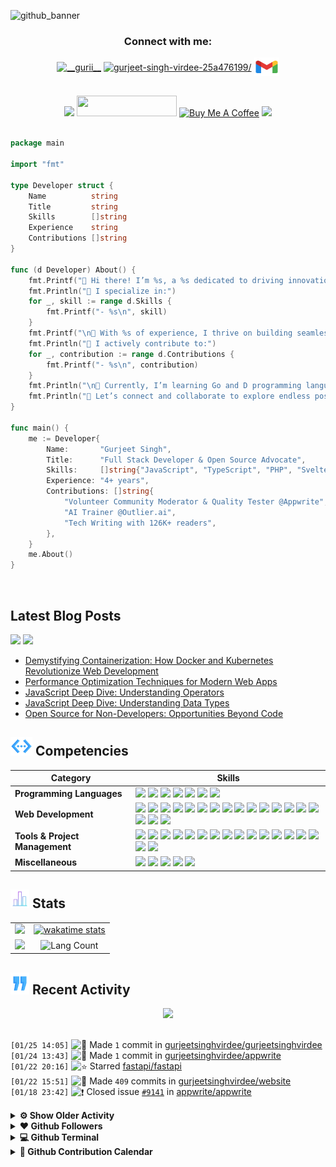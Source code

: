 <!------------------------------------------------- HEADER BANNER ---------------------------------------------------->

![github_banner](https://github.com/gurjeetsinghvirdee/gurjeetsinghvirdee/assets/73753957/a3dd3e5b-c28a-4854-be54-fbf27b764be5)

<div align="center">
 <h3>Connect with me:</h3>
<a href="https://twitter.com/__gurii__" target="_blank"><img align="center" src="https://raw.githubusercontent.com/rahuldkjain/github-profile-readme-generator/master/src/images/icons/Social/twitter.svg" alt="__gurii__" height="30" width="40" /></a>
<a href="https://linkedin.com/in/gurjeet-singh-virdee-25a476199/" target="blank"><img align="center" src="https://raw.githubusercontent.com/rahuldkjain/github-profile-readme-generator/master/src/images/icons/Social/linked-in-alt.svg" alt="gurjeet-singh-virdee-25a476199/" height="30" width="40" /></a>
<a href="mailto:gurjeetsinghvirdee@gmail.com" target="_blank"><img align="center" src="https://github.com/gurjeetsinghvirdee/gurjeetsinghvirdee/blob/main/assets/gmail.svg" alt="gurjeetsinghvirdee@gmail.com" height="30" width="40" /></a>
</p>
</div>

<br>
 
<div align="center">
    <a href="https://drive.google.com/file/d/1L7m3c12UmzkYPqKBKU4lgbNMrFWWO-Za/view?usp=sharing" alt="My Resume"><img src="https://img.shields.io/badge/%F0%9F%93%84%20My%20Resume-0078D4?style=for-the-badge&logo=resume&logoColor=white" height="33" /></a>
    <img src="https://api.visitorbadge.io/api/visitors?path=https%3A%2F%2Fgithub.com%2Fgurjeetsinghvirdee%2Fgurjeetsinghvirdee&label=VISITORS&labelColor=%23FFD700&countColor=%238A2BE2" width="160" height="33" />
    <a href="https://buymeacoffee.com/gurjeetsingh" target="_blank"><img src="https://img.shields.io/badge/Buy_Me_A_Coffee-FFDD00?style=for-the-badge&logo=buy-me-a-coffee&logoColor=black" alt="Buy Me A Coffee" height="33" width="160"></a>
    <img src="https://wakatime.com/badge/user/ff7098eb-56b3-4619-bbbb-86aad0fce365.svg?style=for-the-badge" height="33" />
</div>

<img src="https://www.animatedimages.org/data/media/562/animated-line-image-0111.gif" width="1000" height="2" />

<!---------------------------------------------------- ABOUT ME ---------------------------------------------------------------->

```go
package main

import "fmt"

type Developer struct {
	Name          string
	Title         string
	Skills        []string
	Experience    string
	Contributions []string
}

func (d Developer) About() {
	fmt.Printf("👋 Hi there! I’m %s, a %s dedicated to driving innovation through technology.\n", d.Name, d.Title)
	fmt.Println("🌟 I specialize in:")
	for _, skill := range d.Skills {
		fmt.Printf("- %s\n", skill)
	}
	fmt.Printf("\n🚀 With %s of experience, I thrive on building seamless digital experiences and solving impactful challenges.\n", d.Experience)
	fmt.Println("🔧 I actively contribute to:")
	for _, contribution := range d.Contributions {
		fmt.Printf("- %s\n", contribution)
	}
	fmt.Println("\n🌱 Currently, I’m learning Go and D programming languages while mentoring aspiring developers and exploring new tech horizons.")
	fmt.Println("💬 Let’s connect and collaborate to explore endless possibilities in tech!")
}

func main() {
	me := Developer{
		Name:       "Gurjeet Singh",
		Title:      "Full Stack Developer & Open Source Advocate",
		Skills:     []string{"JavaScript", "TypeScript", "PHP", "Svelte", "Solidity" "Go", "D"},
		Experience: "4+ years",
		Contributions: []string{
			"Volunteer Community Moderator & Quality Tester @Appwrite",
			"AI Trainer @Outlier.ai",
			"Tech Writing with 126K+ readers",
		},
	}
	me.About()
}
```
<br>
<!--------------------------------Dev.too Blog Posts---------------------------------------------->

## Latest Blog Posts

<a href="https://dev.to/gurjeetsinghvirdee"><img src="https://img.shields.io/badge/dev.to-0A0A0A?style=for-the-badge&logo=devdotto&logoColor=white" height="33" /></a>
<a href="https://hashnode.com/@gurjeetsingh"><img src="https://img.shields.io/badge/hashnode-3B82F6?style=for-the-badge&logo=hashnode&logoColor=white" height="33" /></a>

<!-- BLOG-POST-LIST:START -->
- [Demystifying Containerization: How Docker and Kubernetes Revolutionize Web Development](https://dev.to/gurjeetsinghvirdee/demystifying-containerization-how-docker-and-kubernetes-revolutionize-web-development-1b0a)
- [Performance Optimization Techniques for Modern Web Apps](https://dev.to/gurjeetsinghvirdee/performance-optimization-techniques-for-modern-web-apps-393o)
- [JavaScript Deep Dive: Understanding Operators](https://dev.to/gurjeetsinghvirdee/javascript-deep-dive-understanding-operators-564o)
- [JavaScript Deep Dive: Understanding Data Types](https://dev.to/gurjeetsinghvirdee/javascript-deep-dive-understanding-data-types-2mma)
- [Open Source for Non-Developers: Opportunities Beyond Code](https://dev.to/gurjeetsinghvirdee/open-source-for-non-developers-opportunities-beyond-code-4h1j)
<!-- BLOG-POST-LIST:END -->

<!---------------------------------Frameworks, Languages & Other Tools ------------------------------------->        
        
## <img src="https://github.com/gurjeetsinghvirdee/gurjeetsinghvirdee/blob/main/assets/skills.gif" width="35" height="30" /> Competencies

| Category        | Skills        |
|-----------------|---------------|
| **Programming Languages**       | <img src="https://img.shields.io/badge/JavaScript-F7DF1E?style=for-the-badge&logo=javascript&logoColor=ffffff"/> <img src="https://img.shields.io/badge/TypeScript-007ACC?style=for-the-badge&logo=typescript&logoColor=white"/> <img src="https://img.shields.io/badge/Php-4F5B93?style=for-the-badge&logo=php&logoColor=ffffff" /> <img src="https://img.shields.io/badge/Go-79D4FD?style=for-the-badge&logo=Go&logoColor=ffffff" /> <img src="https://img.shields.io/badge/svelte-FF3E00?style=for-the-badge&logo=svelte&logoColor=white"> <img src="https://img.shields.io/badge/D-B03931?style=for-the-badge&logo=D&logoColor=FFFFFF" /> <img src="https://img.shields.io/badge/Solidity-2B247C?logo=solidity&logoColor=e6e3ec&style=for-the-badge" /> |
| **Web Development** | <img src="https://img.shields.io/badge/HTML5-E34F26?style=for-the-badge&logo=html5&logoColor=white" /> <img src="https://img.shields.io/badge/next.js-000000?style=for-the-badge&logo=nextdotjs&logoColor=white"/> <img src="https://img.shields.io/badge/React-20232A?style=for-the-badge&logo=react&logoColor=61DAFB"/> <img src="https://img.shields.io/badge/Express.js-000000?style=for-the-badge&logo=express&logoColor=white"/> <img src="https://img.shields.io/badge/Node.js-339933?style=for-the-badge&logo=nodedotjs&logoColor=white"/> <img src="https://img.shields.io/badge/CSS3-1572B6?style=for-the-badge&logo=css3&logoColor=white" /> <img src="https://img.shields.io/badge/Tailwind_CSS-38B2AC?style=for-the-badge&logo=tailwind-css&logoColor=white"/> <img src="https://img.shields.io/badge/Sass-CC6699?style=for-the-badge&logo=sass&logoColor=white" /> <img src="https://img.shields.io/badge/Bootstrap-563D7C?style=for-the-badge&logo=bootstrap&logoColor=white" /> <img src="https://img.shields.io/badge/MUI-007FFF?logo=mui&logoColor=fff&style=for-the-badge" />  <img src="https://img.shields.io/badge/MongoDB-4EA94B?style=for-the-badge&logo=mongodb&logoColor=white"/> <img src="https://img.shields.io/badge/Redux%20Saga-999999?style=for-the-badge&logo=reduxsaga&logoColor=white" /> <img src="https://img.shields.io/badge/mongoose-880000?style=for-the-badge&logo=mongoose&logoColor=white" /> <img src="https://img.shields.io/badge/shadcn/ui-000000?style=for-the-badge&logo=shadcnui&logoColor=white" /> <img src="https://img.shields.io/badge/MySQL-005C84?style=for-the-badge&logo=mysql&logoColor=white"/> <img src="https://img.shields.io/badge/Redux-764ABC?style=for-the-badge&logo=redux&logoColor=white" /> <img src="https://img.shields.io/badge/Cloudinary-3448C5?logo=cloudinary&logoColor=fff&style=for-the-badge" /> <img src="https://img.shields.io/badge/JSON-000?logo=json&logoColor=fff&style=for-the-badge" /> |
| **Tools & Project Management** | <img src="https://img.shields.io/badge/GitHub-000000?style=for-the-badge&logo=github&logoColor=white"/></a> <img src="https://img.shields.io/badge/GIT-E44C30?style=for-the-badge&logo=git&logoColor=white"/> <img src="https://img.shields.io/badge/VSCode-0078D4?style=for-the-badge&logo=visual%20studio%20code&logoColor=white" /> <img src="https://img.shields.io/badge/replit-F26207?style=for-the-badge&logo=replit&logoColor=white" /> <img src="https://img.shields.io/badge/Codesandbox-000000?style=for-the-badge&logo=CodeSandbox&logoColor=white" /> <img src="https://img.shields.io/badge/JetBrains-000?logo=jetbrains&logoColor=fff&style=for-the-badge" /> <img src="https://img.shields.io/badge/Vercel-000000?style=for-the-badge&logo=vercel&logoColor=white"/> <img src="https://img.shields.io/badge/Netlify-00C7B7?style=for-the-badge&logo=netlify&logoColor=white"/> <img src="https://img.shields.io/badge/Heroku-430098?style=for-the-badge&logo=heroku&logoColor=white"/> <img src="https://img.shields.io/badge/Render-46E3B7?style=for-the-badge&logo=render&logoColor=white"/> <img src="https://img.shields.io/badge/Railway-131415?style=for-the-badge&logo=railway&logoColor=white"/> <img src="https://img.shields.io/badge/firebase-FFCA28?style=for-the-badge&logo=firebase&logoColor=white" /> <img src="https://img.shields.io/badge/appwrite-FD366E?style=for-the-badge&logo=appwrite&logoColor=white" /> <img src="https://img.shields.io/badge/rapid-0055DA?style=for-the-badge&logo=rapid&logoColor=white" /> <img src="https://img.shields.io/badge/Postman-FF6C37?style=for-the-badge&logo=Postman&logoColor=white" /> <img src="https://img.shields.io/badge/Twilio-F22F46?style=for-the-badge&logo=Twilio&logoColor=white" /> <img src="https://img.shields.io/badge/Unsplash-000000?style=for-the-badge&logo=Unsplash&logoColor=white" /> |
| **Miscellaneous** | <img src="https://img.shields.io/badge/Figma-F24E1E?style=for-the-badge&logo=figma&logoColor=white"/> <img src="https://img.shields.io/badge/Blender-E87D0D?logo=blender&logoColor=fff&style=for-the-badge" /> <img src="https://img.shields.io/badge/canva-00C4CC?style=for-the-badge&logo=canva&logoColor=white" /> <img src="https://img.shields.io/badge/framer-0055FF?style=for-the-badge&logo=framer&logoColor=white" /> <img src="https://img.shields.io/badge/invision-FF3366?style=for-the-badge&logo=invision&logoColor=white" /> |

<!------------------------------------------TESTIMONIALS-----------------------------------------------
        
## <img src="https://github.com/gurjeetsinghvirdee/gurjeetsinghvirdee/blob/main/assets/star%202.gif" width="35" height="30" /> Testimonials 

<table>
  <tr>
    <th>Author</th>
    <th>Description</th>
  </tr>
  <tr>
    <td>Ishika Goyal</td>
    <td>Gurjeet Singh Virdee is an inspiring, good mentor,  adviser, and understanding friend. He continuously helped me in learning the open-source contribution. I truly appreciate everything he has done for me so far and hope to continue learning from him.</td>
  </tr>
  <tr>
    <td>Utkarsh Saxena</td>
    <td>I have worked with Gurjeet on a project and he has been very kind to me. Since I am from the Android domain he explained the web concepts to me in an easy way. He is also the collaborator of my Two Repos : Leetcode Grind and Eazy Android and is always kind to the new contributors and helps them to do their best. Looking forward to working with him more and enhancing this journey of Tech and Open Source.</td>
  </tr>
</table>

<img src="https://www.animatedimages.org/data/media/562/animated-line-image-0111.gif" width="1000" height="2" /> 
--------------------->

<!------------------------------------------------------------ GITHUB STATS ------------------------------------------------------------------------>
        
## <img src="https://github.com/gurjeetsinghvirdee/gurjeetsinghvirdee/blob/main/assets/stats.gif" width="30" height="30" /> Stats 

<table>    
<tr>
  <td align="center">
    <img width="500" src="https://streak-stats.demolab.com?user=gurjeetsinghvirdee&hide_border=true&border_radius=4.4&date_format=j%20M%5B%20Y%5D&ring=147FEB&fire=147FEB&currStreakLabel=147FEB&sideLabels=147FEB" />
  </td>
  <td align="center">
   <a href="">
    <img width="500" src="https://github-readme-stats.vercel.app/api/wakatime?username=gurjeetsinghvirdee" alt="wakatime stats" />
   </a>
  </td>
</tr>

<tr>
  <td align="center">
    <img width="500" src="https://github-readme-stats.vercel.app/api?username=gurjeetsinghvirdee&show=discussions_answered,prs_merged,prs_merged_percentage&include_all_commits=true&show_icons=true&rank_icon=percentile" />
  </td>
  <td align="center">
   <img width="500" src="https://github-readme-stats.vercel.app/api/top-langs/?username=gurjeetsinghvirdee&langs_count=8&layout=compact" alt="Lang Count" />
  </td>
</tr>
</table>

## <img src="https://github.com/gurjeetsinghvirdee/gurjeetsinghvirdee/blob/main/assets/recent.gif" width="30" height="35" /> Recent Activity

<div align="center">
  <img src="https://github-readme-activity-graph.vercel.app/graph?username=gurjeetsinghvirdee&theme=synthwave-84&true&hide_border=true" />
</div>

<br>
        
<!--START_SECTION:activity-->  
`[01/25 14:05]` <img alt="📝" src="https://github.com/cheesits456/github-activity-readme/raw/master/icons/commit.png" align="top" height="18"> Made `1` commit in [gurjeetsinghvirdee/gurjeetsinghvirdee](https://github.com/gurjeetsinghvirdee/gurjeetsinghvirdee)  
`[01/24 13:43]` <img alt="📝" src="https://github.com/cheesits456/github-activity-readme/raw/master/icons/commit.png" align="top" height="18"> Made `1` commit in [gurjeetsinghvirdee/appwrite](https://github.com/gurjeetsinghvirdee/appwrite)  
`[01/22 20:16]` <img alt="⭐" src="https://github.com/cheesits456/github-activity-readme/raw/master/icons/star.png" align="top" height="18"> Starred [fastapi/fastapi](https://github.com/fastapi/fastapi)  
`[01/22 15:51]` <img alt="📝" src="https://github.com/cheesits456/github-activity-readme/raw/master/icons/commit.png" align="top" height="18"> Made `409` commits in [gurjeetsinghvirdee/website](https://github.com/gurjeetsinghvirdee/website)  
`[01/18 23:42]` <img alt="❗️" src="https://github.com/cheesits456/github-activity-readme/raw/master/icons/issue.png" align="top" height="18"> Closed issue [`#9141`](https://github.com//appwrite/appwrite/issues/9141 '🐛 Bug Report: Incorrect Alert Display of upload limit (0MB) for Education plan in Bucket') in [appwrite/appwrite](https://github.com/appwrite/appwrite)  

<details><summary><b> ⚙️ Show Older Activity</b></summary>

`[01/17 18:11]` <img alt="⭐" src="https://github.com/cheesits456/github-activity-readme/raw/master/icons/star.png" align="top" height="18"> Starred [arikchakma/maily.to](https://github.com/arikchakma/maily.to)  
`[01/15 11:42]` <img alt="⭐" src="https://github.com/cheesits456/github-activity-readme/raw/master/icons/star.png" align="top" height="18"> Starred [raystack/apsara](https://github.com/raystack/apsara)  
`[01/15 11:41]` <img alt="🍴" src="https://github.com/cheesits456/github-activity-readme/raw/master/icons/fork.png" align="top" height="18"> Forked [raystack/apsara](https://github.com/raystack/apsara) to [gurjeetsinghvirdee/apsara](https://github.com/gurjeetsinghvirdee/apsara)  
`[01/09 23:25]` <img alt="🗣" src="https://github.com/cheesits456/github-activity-readme/raw/master/icons/comment.png" align="top" height="18"> Commented on [`#1387`](https://github.com//appwrite/console/issues/1387 '🐛 Bug Report: Images for Different Regions Not Displaying During Project Creation') in [appwrite/console](https://github.com/appwrite/console)  
`[01/09 23:20]` <img alt="🗣" src="https://github.com/cheesits456/github-activity-readme/raw/master/icons/comment.png" align="top" height="18"> Commented on [`#1387`](https://github.com//appwrite/console/issues/1387 '🐛 Bug Report: Images for Different Regions Not Displaying During Project Creation') in [appwrite/console](https://github.com/appwrite/console)  
`[01/08 09:18]` <img alt="📝" src="https://github.com/cheesits456/github-activity-readme/raw/master/icons/commit.png" align="top" height="18"> Made `1` commit in [gurjeetsinghvirdee/appwrite](https://github.com/gurjeetsinghvirdee/appwrite)  
`[01/08 00:02]` <img alt="🗣" src="https://github.com/cheesits456/github-activity-readme/raw/master/icons/comment.png" align="top" height="18"> Commented on [`#1611`](https://github.com//appwrite/website/issues/1611 '🐛 Bug Report: Topic.png Image includes extra white background') in [appwrite/website](https://github.com/appwrite/website)  
`[01/08 00:01]` <img alt="❗️" src="https://github.com/cheesits456/github-activity-readme/raw/master/icons/issue.png" align="top" height="18"> Opened issue [`#1611`](https://github.com//appwrite/website/issues/1611 '🐛 Bug Report: Topic.png Image includes extra white background') in [appwrite/website](https://github.com/appwrite/website)  
`[01/08 00:00]` <img alt="🗣" src="https://github.com/cheesits456/github-activity-readme/raw/master/icons/comment.png" align="top" height="18"> Commented on [`#1479`](https://github.com//appwrite/website/issues/1479 '🐛 Bug Report: The "Documentation" link on the Providers page links to 404') in [appwrite/website](https://github.com/appwrite/website)  
`[01/06 23:24]` <img alt="⭐" src="https://github.com/cheesits456/github-activity-readme/raw/master/icons/star.png" align="top" height="18"> Starred [CopilotKit/CopilotKit](https://github.com/CopilotKit/CopilotKit)  
`[01/05 21:09]` <img alt="❌" src="https://github.com/cheesits456/github-activity-readme/raw/master/icons/delete.png" align="top" height="18"> Deleted `doc-849-incorrect-image-for-topic-modal` from [gurjeetsinghvirdee/website](https://github.com/gurjeetsinghvirdee/website)  
`[01/05 21:08]` <img alt="📝" src="https://github.com/cheesits456/github-activity-readme/raw/master/icons/commit.png" align="top" height="18"> Made `2` commits in [gurjeetsinghvirdee/website](https://github.com/gurjeetsinghvirdee/website)  
`[01/05 20:00]` <img alt="🔍" src="https://github.com/cheesits456/github-activity-readme/raw/master/icons/review.png" align="top" height="18"> Reviewed [`#9122`](https://github.com//appwrite/appwrite/pull/9122 'Fix outdated CLI commands in documentation') in [appwrite/appwrite](https://github.com/appwrite/appwrite)  
`[01/05 19:59]` <img alt="📝" src="https://github.com/cheesits456/github-activity-readme/raw/master/icons/commit.png" align="top" height="18"> Made `1` commit in [gurjeetsinghvirdee/appwrite](https://github.com/gurjeetsinghvirdee/appwrite)  
`[01/05 19:07]` <img alt="✅" src="https://github.com/cheesits456/github-activity-readme/raw/master/icons/pr-open.png" align="top" height="18"> Opened PR [`#1599`](https://github.com//appwrite/website/pull/1599 'doc: update image for Topic Creator modal') in [appwrite/website](https://github.com/appwrite/website)  
`[01/05 19:05]` <img alt="📂" src="https://github.com/cheesits456/github-activity-readme/raw/master/icons/create-branch.png" align="top" height="18"> Created branch [`doc-849-incorrect-image-for-topic-modal`](https://github.com/gurjeetsinghvirdee/website/tree/doc-849-incorrect-image-for-topic-modal) in [gurjeetsinghvirdee/website](https://github.com/gurjeetsinghvirdee/website)  
`[01/05 18:47]` <img alt="❌" src="https://github.com/cheesits456/github-activity-readme/raw/master/icons/pr-close.png" align="top" height="18"> Closed PR [`#1`](https://github.com//gurjeetsinghvirdee/website/pull/1 '[ImgBot] Optimize images') in [gurjeetsinghvirdee/website](https://github.com/gurjeetsinghvirdee/website)  
`[01/05 18:47]` <img alt="❌" src="https://github.com/cheesits456/github-activity-readme/raw/master/icons/delete.png" align="top" height="18"> Deleted `imgbot` from [gurjeetsinghvirdee/website](https://github.com/gurjeetsinghvirdee/website)  
`[01/05 18:47]` <img alt="❌" src="https://github.com/cheesits456/github-activity-readme/raw/master/icons/delete.png" align="top" height="18"> Deleted `doc-849-incorrect-topic-image` from [gurjeetsinghvirdee/website](https://github.com/gurjeetsinghvirdee/website)  
`[01/05 18:45]` <img alt="❌" src="https://github.com/cheesits456/github-activity-readme/raw/master/icons/delete.png" align="top" height="18"> Deleted `doc-849-incorrect-image-for-topic` from [gurjeetsinghvirdee/website](https://github.com/gurjeetsinghvirdee/website)  
`[01/05 18:45]` <img alt="❌" src="https://github.com/cheesits456/github-activity-readme/raw/master/icons/pr-close.png" align="top" height="18"> Closed PR [`#1540`](https://github.com//appwrite/website/pull/1540 'doc: update image in Topic Creator Modal') in [appwrite/website](https://github.com/appwrite/website)  
`[01/05 18:44]` <img alt="📝" src="https://github.com/cheesits456/github-activity-readme/raw/master/icons/commit.png" align="top" height="18"> Made `409` commits in [gurjeetsinghvirdee/website](https://github.com/gurjeetsinghvirdee/website)  
`[01/05 18:02]` <img alt="❗️" src="https://github.com/cheesits456/github-activity-readme/raw/master/icons/issue.png" align="top" height="18"> Opened issue [`#1598`](https://github.com//appwrite/website/issues/1598 '🐛 Bug Report: Duplicate Databases recommendation in search results instead of Account') in [appwrite/website](https://github.com/appwrite/website)  
`[01/05 00:37]` <img alt="🗣" src="https://github.com/cheesits456/github-activity-readme/raw/master/icons/comment.png" align="top" height="18"> Commented on [`#9141`](https://github.com//appwrite/appwrite/issues/9141 '🐛 Bug Report: Incorrect Alert Display of upload limit (0MB) for Education plan in Bucket') in [appwrite/appwrite](https://github.com/appwrite/appwrite)  
`[01/04 19:34]` <img alt="⭐" src="https://github.com/cheesits456/github-activity-readme/raw/master/icons/star.png" align="top" height="18"> Starred [DavidHDev/react-bits](https://github.com/DavidHDev/react-bits)  
`[01/04 00:07]` <img alt="📝" src="https://github.com/cheesits456/github-activity-readme/raw/master/icons/commit.png" align="top" height="18"> Made `3` commits in [gurjeetsinghvirdee/gurjeetsinghvirdee](https://github.com/gurjeetsinghvirdee/gurjeetsinghvirdee)  
`[01/02 09:25]` <img alt="⭐" src="https://github.com/cheesits456/github-activity-readme/raw/master/icons/star.png" align="top" height="18"> Starred [rorkai/21st](https://github.com/rorkai/21st)  
`[01/01 17:59]` <img alt="❗️" src="https://github.com/cheesits456/github-activity-readme/raw/master/icons/issue.png" align="top" height="18"> Opened issue [`#1589`](https://github.com//appwrite/website/issues/1589 '🐛 Bug Report: Full-View Image background appear Dark in Light Mode') in [appwrite/website](https://github.com/appwrite/website)  
`[12/28 19:45]` <img alt="❗️" src="https://github.com/cheesits456/github-activity-readme/raw/master/icons/issue.png" align="top" height="18"> Opened issue [`#9141`](https://github.com//appwrite/appwrite/issues/9141 '🐛 Bug Report: Incorrect Alert Display of upload limit (0MB) for Education plan in Bucket') in [appwrite/appwrite](https://github.com/appwrite/appwrite)  
`[12/25 22:34]` <img alt="📝" src="https://github.com/cheesits456/github-activity-readme/raw/master/icons/commit.png" align="top" height="18"> Made `5` commits in [gurjeetsinghvirdee/gurjeetsinghvirdee](https://github.com/gurjeetsinghvirdee/gurjeetsinghvirdee)  
`[12/24 08:05]` <img alt="⭐" src="https://github.com/cheesits456/github-activity-readme/raw/master/icons/star.png" align="top" height="18"> Starred [CRED-CLUB/neopop-web](https://github.com/CRED-CLUB/neopop-web)  
`[12/23 21:50]` <img alt="📝" src="https://github.com/cheesits456/github-activity-readme/raw/master/icons/commit.png" align="top" height="18"> Made `9` commits in [gurjeetsinghvirdee/gurjeetsinghvirdee](https://github.com/gurjeetsinghvirdee/gurjeetsinghvirdee)  
`[12/23 16:07]` <img alt="➕" src="https://github.com/cheesits456/github-activity-readme/raw/master/icons/create-repo.png" align="top" height="18"> Created repository [gurjeetsinghvirdee/what-is-js-](https://github.com/gurjeetsinghvirdee/what-is-js-)  
`[12/23 00:30]` <img alt="📝" src="https://github.com/cheesits456/github-activity-readme/raw/master/icons/commit.png" align="top" height="18"> Made `12` commits in [gurjeetsinghvirdee/hashnode-articles](https://github.com/gurjeetsinghvirdee/hashnode-articles)  
`[12/20 17:13]` <img alt="✅" src="https://github.com/cheesits456/github-activity-readme/raw/master/icons/pr-open.png" align="top" height="18"> Opened PR [`#9122`](https://github.com//appwrite/appwrite/pull/9122 'Fix outdated CLI commands in documentation') in [appwrite/appwrite](https://github.com/appwrite/appwrite)  
`[12/20 16:54]` <img alt="📝" src="https://github.com/cheesits456/github-activity-readme/raw/master/icons/commit.png" align="top" height="18"> Made `1` commit in [gurjeetsinghvirdee/appwrite](https://github.com/gurjeetsinghvirdee/appwrite)  
`[12/20 16:44]` <img alt="📂" src="https://github.com/cheesits456/github-activity-readme/raw/master/icons/create-branch.png" align="top" height="18"> Created branch [`152-sdk-cli-command-update`](https://github.com/gurjeetsinghvirdee/appwrite/tree/152-sdk-cli-command-update) in [gurjeetsinghvirdee/appwrite](https://github.com/gurjeetsinghvirdee/appwrite)  
`[12/19 22:23]` <img alt="🗣" src="https://github.com/cheesits456/github-activity-readme/raw/master/icons/comment.png" align="top" height="18"> Commented on [`#152`](https://github.com//appwrite/sdk-for-cli/issues/152 '📚 Documentation: Create Document command doesn\'t work') in [appwrite/sdk-for-cli](https://github.com/appwrite/sdk-for-cli)  
`[12/19 21:37]` <img alt="📝" src="https://github.com/cheesits456/github-activity-readme/raw/master/icons/commit.png" align="top" height="18"> Made `1` commit in [gurjeetsinghvirdee/hashnode-articles](https://github.com/gurjeetsinghvirdee/hashnode-articles)  
`[12/19 20:48]` <img alt="❗️" src="https://github.com/cheesits456/github-activity-readme/raw/master/icons/issue.png" align="top" height="18"> Opened issue [`#152`](https://github.com//appwrite/sdk-for-cli/issues/152 '📚 Documentation: Create Document command doesn\'t work') in [appwrite/sdk-for-cli](https://github.com/appwrite/sdk-for-cli)  
`[12/18 00:01]` <img alt="📝" src="https://github.com/cheesits456/github-activity-readme/raw/master/icons/commit.png" align="top" height="18"> Made `3` commits in [gurjeetsinghvirdee/gurjeetsinghvirdee](https://github.com/gurjeetsinghvirdee/gurjeetsinghvirdee)  
`[12/17 23:03]` <img alt="📝" src="https://github.com/cheesits456/github-activity-readme/raw/master/icons/commit.png" align="top" height="18"> Made `2` commits in [gurjeetsinghvirdee/hashnode-articles](https://github.com/gurjeetsinghvirdee/hashnode-articles)  
`[12/17 18:52]` <img alt="🗣" src="https://github.com/cheesits456/github-activity-readme/raw/master/icons/comment.png" align="top" height="18"> Commented on [`#1387`](https://github.com//appwrite/console/issues/1387 '🐛 Bug Report: Images for Different Regions Not Displaying During Project Creation') in [appwrite/console](https://github.com/appwrite/console)  
`[12/17 17:26]` <img alt="⭐" src="https://github.com/cheesits456/github-activity-readme/raw/master/icons/star.png" align="top" height="18"> Starred [cyclotruc/gitingest](https://github.com/cyclotruc/gitingest)  
`[12/16 22:13]` <img alt="📝" src="https://github.com/cheesits456/github-activity-readme/raw/master/icons/commit.png" align="top" height="18"> Made `2` commits in [gurjeetsinghvirdee/hashnode-articles](https://github.com/gurjeetsinghvirdee/hashnode-articles)  
`[12/16 12:30]` <img alt="📝" src="https://github.com/cheesits456/github-activity-readme/raw/master/icons/commit.png" align="top" height="18"> Made `46` commits in [gurjeetsinghvirdee/appwrite](https://github.com/gurjeetsinghvirdee/appwrite)  
`[12/16 00:33]` <img alt="📝" src="https://github.com/cheesits456/github-activity-readme/raw/master/icons/commit.png" align="top" height="18"> Made `1` commit in [gurjeetsinghvirdee/hashnode-articles](https://github.com/gurjeetsinghvirdee/hashnode-articles)  
`[12/16 00:30]` <img alt="📝" src="https://github.com/cheesits456/github-activity-readme/raw/master/icons/commit.png" align="top" height="18"> Made `2` commits in [gurjeetsinghvirdee/hashnode](https://github.com/gurjeetsinghvirdee/hashnode)  
`[12/15 18:46]` <img alt="⭐" src="https://github.com/cheesits456/github-activity-readme/raw/master/icons/star.png" align="top" height="18"> Starred [magicuidesign/magicui](https://github.com/magicuidesign/magicui)  
`[12/14 12:43]` <img alt="📝" src="https://github.com/cheesits456/github-activity-readme/raw/master/icons/commit.png" align="top" height="18"> Made `102` commits in [gurjeetsinghvirdee/website](https://github.com/gurjeetsinghvirdee/website)  
`[12/13 16:52]` <img alt="📝" src="https://github.com/cheesits456/github-activity-readme/raw/master/icons/commit.png" align="top" height="18"> Made `5` commits in [gurjeetsinghvirdee/hashnode-appwrite](https://github.com/gurjeetsinghvirdee/hashnode-appwrite)  
`[12/13 16:50]` <img alt="📂" src="https://github.com/cheesits456/github-activity-readme/raw/master/icons/create-branch.png" align="top" height="18"> Created branch [`master`](https://github.com/gurjeetsinghvirdee/hashnode-appwrite/tree/master) in [gurjeetsinghvirdee/hashnode-appwrite](https://github.com/gurjeetsinghvirdee/hashnode-appwrite)  
`[12/13 16:50]` <img alt="➕" src="https://github.com/cheesits456/github-activity-readme/raw/master/icons/create-repo.png" align="top" height="18"> Created repository [gurjeetsinghvirdee/hashnode-appwrite](https://github.com/gurjeetsinghvirdee/hashnode-appwrite)  
`[12/13 16:49]` <img alt="➕" src="https://github.com/cheesits456/github-activity-readme/raw/master/icons/create-repo.png" align="top" height="18"> Created repository [gurjeetsinghvirdee/appwriter](https://github.com/gurjeetsinghvirdee/appwriter)  
`[12/13 08:17]` <img alt="🗣" src="https://github.com/cheesits456/github-activity-readme/raw/master/icons/comment.png" align="top" height="18"> Commented on [`#1392`](https://github.com//appwrite/console/issues/1392 '🐛 Bug Report:  Inconsistency in User Verification Status between Email and Phone Number') in [appwrite/console](https://github.com/appwrite/console)  
`[12/11 14:19]` <img alt="🍴" src="https://github.com/cheesits456/github-activity-readme/raw/master/icons/fork.png" align="top" height="18"> Forked [appwrite/sdk-for-go](https://github.com/appwrite/sdk-for-go) to [gurjeetsinghvirdee/sdk-for-go](https://github.com/gurjeetsinghvirdee/sdk-for-go)  
`[12/10 19:36]` <img alt="📝" src="https://github.com/cheesits456/github-activity-readme/raw/master/icons/commit.png" align="top" height="18"> Made `8` commits in [gurjeetsinghvirdee/RecoGenie](https://github.com/gurjeetsinghvirdee/RecoGenie)  
`[12/10 09:24]` <img alt="📂" src="https://github.com/cheesits456/github-activity-readme/raw/master/icons/create-branch.png" align="top" height="18"> Created branch [`main`](https://github.com/gurjeetsinghvirdee/RecoGenie/tree/main) in [gurjeetsinghvirdee/RecoGenie](https://github.com/gurjeetsinghvirdee/RecoGenie)  
`[12/10 09:23]` <img alt="➕" src="https://github.com/cheesits456/github-activity-readme/raw/master/icons/create-repo.png" align="top" height="18"> Created repository [gurjeetsinghvirdee/RecoGenie](https://github.com/gurjeetsinghvirdee/RecoGenie)  
`[12/09 23:05]` <img alt="📝" src="https://github.com/cheesits456/github-activity-readme/raw/master/icons/commit.png" align="top" height="18"> Made `1` commit in [gurjeetsinghvirdee/gurjeetsinghvirdee](https://github.com/gurjeetsinghvirdee/gurjeetsinghvirdee)  
`[12/09 22:09]` <img alt="📝" src="https://github.com/cheesits456/github-activity-readme/raw/master/icons/commit.png" align="top" height="18"> Made `3` commits in [gurjeetsinghvirdee/taskit](https://github.com/gurjeetsinghvirdee/taskit)  
`[12/09 21:15]` <img alt="📂" src="https://github.com/cheesits456/github-activity-readme/raw/master/icons/create-branch.png" align="top" height="18"> Created branch [`main`](https://github.com/gurjeetsinghvirdee/taskit/tree/main) in [gurjeetsinghvirdee/taskit](https://github.com/gurjeetsinghvirdee/taskit)  
`[12/09 21:14]` <img alt="➕" src="https://github.com/cheesits456/github-activity-readme/raw/master/icons/create-repo.png" align="top" height="18"> Created repository [gurjeetsinghvirdee/taskit](https://github.com/gurjeetsinghvirdee/taskit)  
`[12/09 07:59]` <img alt="📝" src="https://github.com/cheesits456/github-activity-readme/raw/master/icons/commit.png" align="top" height="18"> Made `4` commits in [gurjeetsinghvirdee/website](https://github.com/gurjeetsinghvirdee/website)  
`[12/06 23:34]` <img alt="📝" src="https://github.com/cheesits456/github-activity-readme/raw/master/icons/commit.png" align="top" height="18"> Made `6` commits in [gurjeetsinghvirdee/http-fetcher](https://github.com/gurjeetsinghvirdee/http-fetcher)  
`[12/06 17:48]` <img alt="📂" src="https://github.com/cheesits456/github-activity-readme/raw/master/icons/create-branch.png" align="top" height="18"> Created branch [`main`](https://github.com/gurjeetsinghvirdee/http-fetcher/tree/main) in [gurjeetsinghvirdee/http-fetcher](https://github.com/gurjeetsinghvirdee/http-fetcher)  
`[12/06 17:46]` <img alt="➕" src="https://github.com/cheesits456/github-activity-readme/raw/master/icons/create-repo.png" align="top" height="18"> Created repository [gurjeetsinghvirdee/http-fetcher](https://github.com/gurjeetsinghvirdee/http-fetcher)  
`[12/04 19:56]` <img alt="⭐" src="https://github.com/cheesits456/github-activity-readme/raw/master/icons/star.png" align="top" height="18"> Starred [qodo-ai/qodo-cover](https://github.com/qodo-ai/qodo-cover)  
`[12/04 09:06]` <img alt="📝" src="https://github.com/cheesits456/github-activity-readme/raw/master/icons/commit.png" align="top" height="18"> Made `2` commits in [gurjeetsinghvirdee/website](https://github.com/gurjeetsinghvirdee/website)  
`[12/04 09:02]` <img alt="🗣" src="https://github.com/cheesits456/github-activity-readme/raw/master/icons/comment.png" align="top" height="18"> Commented on [`#9036`](https://github.com//appwrite/appwrite/issues/9036 '🐛 Bug Report: Remove Hourly Backup feature from student pro plan ') in [appwrite/appwrite](https://github.com/appwrite/appwrite)  
`[12/03 22:53]` <img alt="📝" src="https://github.com/cheesits456/github-activity-readme/raw/master/icons/commit.png" align="top" height="18"> Made `4` commits in [gurjeetsinghvirdee/gurjeetsinghvirdee](https://github.com/gurjeetsinghvirdee/gurjeetsinghvirdee)  
`[12/03 18:24]` <img alt="📝" src="https://github.com/cheesits456/github-activity-readme/raw/master/icons/commit.png" align="top" height="18"> Made `3` commits in [gurjeetsinghvirdee/website](https://github.com/gurjeetsinghvirdee/website)  
`[12/03 18:24]` <img alt="✅" src="https://github.com/cheesits456/github-activity-readme/raw/master/icons/pr-open.png" align="top" height="18"> Opened PR [`#1540`](https://github.com//appwrite/website/pull/1540 'doc: update image in Topic Creator Modal') in [appwrite/website](https://github.com/appwrite/website)  
`[12/03 18:19]` <img alt="📂" src="https://github.com/cheesits456/github-activity-readme/raw/master/icons/create-branch.png" align="top" height="18"> Created branch [`doc-849-incorrect-image-for-topic`](https://github.com/gurjeetsinghvirdee/website/tree/doc-849-incorrect-image-for-topic) in [gurjeetsinghvirdee/website](https://github.com/gurjeetsinghvirdee/website)  
`[12/03 17:17]` <img alt="📝" src="https://github.com/cheesits456/github-activity-readme/raw/master/icons/commit.png" align="top" height="18"> Made `2` commits in [gurjeetsinghvirdee/website](https://github.com/gurjeetsinghvirdee/website)  
`[12/03 17:14]` <img alt="📂" src="https://github.com/cheesits456/github-activity-readme/raw/master/icons/create-branch.png" align="top" height="18"> Created branch [`doc-849-incorrect-topic-image`](https://github.com/gurjeetsinghvirdee/website/tree/doc-849-incorrect-topic-image) in [gurjeetsinghvirdee/website](https://github.com/gurjeetsinghvirdee/website)  
`[12/03 16:19]` <img alt="📝" src="https://github.com/cheesits456/github-activity-readme/raw/master/icons/commit.png" align="top" height="18"> Made `37` commits in [gurjeetsinghvirdee/website](https://github.com/gurjeetsinghvirdee/website)  
`[12/03 15:24]` <img alt="❗️" src="https://github.com/cheesits456/github-activity-readme/raw/master/icons/issue.png" align="top" height="18"> Closed issue [`#9036`](https://github.com//appwrite/appwrite/issues/9036 '🚀 Enhancement: Enhance Pro Plan UI by removing un-supported Hourly Backup option') in [appwrite/appwrite](https://github.com/appwrite/appwrite)  
`[12/03 15:01]` <img alt="📝" src="https://github.com/cheesits456/github-activity-readme/raw/master/icons/commit.png" align="top" height="18"> Made `575` commits in [gurjeetsinghvirdee/website](https://github.com/gurjeetsinghvirdee/website)  
`[12/01 19:53]` <img alt="📝" src="https://github.com/cheesits456/github-activity-readme/raw/master/icons/commit.png" align="top" height="18"> Made `1` commit in [gurjeetsinghvirdee/gurjeetsinghvirdee](https://github.com/gurjeetsinghvirdee/gurjeetsinghvirdee)  
`[11/30 23:51]` <img alt="📂" src="https://github.com/cheesits456/github-activity-readme/raw/master/icons/create-branch.png" align="top" height="18"> Created branch [`master`](https://github.com/gurjeetsinghvirdee/contact-manager/tree/master) in [gurjeetsinghvirdee/contact-manager](https://github.com/gurjeetsinghvirdee/contact-manager)  
`[11/30 23:48]` <img alt="➕" src="https://github.com/cheesits456/github-activity-readme/raw/master/icons/create-repo.png" align="top" height="18"> Created repository [gurjeetsinghvirdee/contact-manager](https://github.com/gurjeetsinghvirdee/contact-manager)  
`[11/29 11:02]` <img alt="⭐" src="https://github.com/cheesits456/github-activity-readme/raw/master/icons/star.png" align="top" height="18"> Starred [utopia-php/messaging](https://github.com/utopia-php/messaging)  
`[11/28 22:26]` <img alt="🗣" src="https://github.com/cheesits456/github-activity-readme/raw/master/icons/comment.png" align="top" height="18"> Commented on [`#849`](https://github.com//appwrite/website/issues/849 '📚 Documentation: Incorrect Image For Topic Creator Modal') in [appwrite/website](https://github.com/appwrite/website)  
`[11/28 10:50]` <img alt="🗣" src="https://github.com/cheesits456/github-activity-readme/raw/master/icons/comment.png" align="top" height="18"> Commented on [`#9036`](https://github.com//appwrite/appwrite/issues/9036 '🚀 Enhancement: Enhance Pro Plan UI by removing un-supported Hourly Backup option') in [appwrite/appwrite](https://github.com/appwrite/appwrite)  
`[11/27 20:35]` <img alt="❗️" src="https://github.com/cheesits456/github-activity-readme/raw/master/icons/issue.png" align="top" height="18"> Opened issue [`#9036`](https://github.com//appwrite/appwrite/issues/9036 '🚀 Enhancement: Enhance Pro Plan UI by removing un-supported Hourly Backup option') in [appwrite/appwrite](https://github.com/appwrite/appwrite)  
`[11/27 17:16]` <img alt="📝" src="https://github.com/cheesits456/github-activity-readme/raw/master/icons/commit.png" align="top" height="18"> Made `1997` commits in [gurjeetsinghvirdee/appwrite](https://github.com/gurjeetsinghvirdee/appwrite)  
`[11/26 07:35]` <img alt="📝" src="https://github.com/cheesits456/github-activity-readme/raw/master/icons/commit.png" align="top" height="18"> Made `2` commits in [gurjeetsinghvirdee/gurjeetsinghvirdee](https://github.com/gurjeetsinghvirdee/gurjeetsinghvirdee)  
`[11/23 18:28]` <img alt="❗️" src="https://github.com/cheesits456/github-activity-readme/raw/master/icons/issue.png" align="top" height="18"> Opened issue [`#1515`](https://github.com//appwrite/website/issues/1515 '🚀 Enhancement: Replace Pixelated chat image on Education page with High-Resolution alternative') in [appwrite/website](https://github.com/appwrite/website)  
`[11/11 23:05]` <img alt="📝" src="https://github.com/cheesits456/github-activity-readme/raw/master/icons/commit.png" align="top" height="18"> Made `2` commits in [gurjeetsinghvirdee/appwrite-data-migration-tool](https://github.com/gurjeetsinghvirdee/appwrite-data-migration-tool)  
`[11/11 22:49]` <img alt="📂" src="https://github.com/cheesits456/github-activity-readme/raw/master/icons/create-branch.png" align="top" height="18"> Created branch [`main`](https://github.com/gurjeetsinghvirdee/appwrite-data-migration-tool/tree/main) in [gurjeetsinghvirdee/appwrite-data-migration-tool](https://github.com/gurjeetsinghvirdee/appwrite-data-migration-tool)  
`[11/11 22:34]` <img alt="➕" src="https://github.com/cheesits456/github-activity-readme/raw/master/icons/create-repo.png" align="top" height="18"> Created repository [gurjeetsinghvirdee/appwrite-data-migration-tool](https://github.com/gurjeetsinghvirdee/appwrite-data-migration-tool)  
`[11/11 18:57]` <img alt="❗️" src="https://github.com/cheesits456/github-activity-readme/raw/master/icons/issue.png" align="top" height="18"> Opened issue [`#1507`](https://github.com//appwrite/console/issues/1507 '🐛 Bug Report: Duplicate Dart runtime entries for the same version') in [appwrite/console](https://github.com/appwrite/console)  
`[11/11 18:56]` <img alt="❗️" src="https://github.com/cheesits456/github-activity-readme/raw/master/icons/issue.png" align="top" height="18"> Closed issue [`#8957`](https://github.com//appwrite/appwrite/issues/8957 '🐛 Bug Report: Duplicate Dart runtime entries for the same version') in [appwrite/appwrite](https://github.com/appwrite/appwrite)  
`[11/11 18:55]` <img alt="🗣" src="https://github.com/cheesits456/github-activity-readme/raw/master/icons/comment.png" align="top" height="18"> Commented on [`#8957`](https://github.com//appwrite/appwrite/issues/8957 '🐛 Bug Report: Duplicate Dart runtime entries for the same version') in [appwrite/appwrite](https://github.com/appwrite/appwrite)  
`[11/11 13:43]` <img alt="❗️" src="https://github.com/cheesits456/github-activity-readme/raw/master/icons/issue.png" align="top" height="18"> Opened issue [`#8957`](https://github.com//appwrite/appwrite/issues/8957 '🐛 Bug Report: Duplicate Dart runtime entries for the same version') in [appwrite/appwrite](https://github.com/appwrite/appwrite)  
`[11/09 19:29]` <img alt="📝" src="https://github.com/cheesits456/github-activity-readme/raw/master/icons/commit.png" align="top" height="18"> Made `1` commit in [gurjeetsinghvirdee/gurjeetsinghvirdee](https://github.com/gurjeetsinghvirdee/gurjeetsinghvirdee)  
`[11/03 16:56]` <img alt="❌" src="https://github.com/cheesits456/github-activity-readme/raw/master/icons/delete.png" align="top" height="18"> Deleted `star_count` from [gurjeetsinghvirdee/website](https://github.com/gurjeetsinghvirdee/website)  
`[11/03 16:55]` <img alt="📝" src="https://github.com/cheesits456/github-activity-readme/raw/master/icons/commit.png" align="top" height="18"> Made `15` commits in [gurjeetsinghvirdee/website](https://github.com/gurjeetsinghvirdee/website)  
`[11/03 16:52]` <img alt="📝" src="https://github.com/cheesits456/github-activity-readme/raw/master/icons/commit.png" align="top" height="18"> Made `3` commits in [gurjeetsinghvirdee/gurjeetsinghvirdee](https://github.com/gurjeetsinghvirdee/gurjeetsinghvirdee)  
`[11/01 15:09]` <img alt="📝" src="https://github.com/cheesits456/github-activity-readme/raw/master/icons/commit.png" align="top" height="18"> Made `8` commits in [gurjeetsinghvirdee/website](https://github.com/gurjeetsinghvirdee/website)  
`[11/01 01:35]` <img alt="📝" src="https://github.com/cheesits456/github-activity-readme/raw/master/icons/commit.png" align="top" height="18"> Made `9` commits in [gurjeetsinghvirdee/wellSync](https://github.com/gurjeetsinghvirdee/wellSync)  
`[10/31 13:47]` <img alt="📝" src="https://github.com/cheesits456/github-activity-readme/raw/master/icons/commit.png" align="top" height="18"> Made `2` commits in [gurjeetsinghvirdee/fitness-tracker](https://github.com/gurjeetsinghvirdee/fitness-tracker)  
`[10/31 10:08]` <img alt="📂" src="https://github.com/cheesits456/github-activity-readme/raw/master/icons/create-branch.png" align="top" height="18"> Created branch [`master`](https://github.com/gurjeetsinghvirdee/fitness-tracker/tree/master) in [gurjeetsinghvirdee/fitness-tracker](https://github.com/gurjeetsinghvirdee/fitness-tracker)  
`[10/31 10:07]` <img alt="➕" src="https://github.com/cheesits456/github-activity-readme/raw/master/icons/create-repo.png" align="top" height="18"> Created repository [gurjeetsinghvirdee/fitness-tracker](https://github.com/gurjeetsinghvirdee/fitness-tracker)  
`[10/30 13:27]` <img alt="📝" src="https://github.com/cheesits456/github-activity-readme/raw/master/icons/commit.png" align="top" height="18"> Made `6` commits in [gurjeetsinghvirdee/AnonAdvisor](https://github.com/gurjeetsinghvirdee/AnonAdvisor)  
`[10/28 21:10]` <img alt="📝" src="https://github.com/cheesits456/github-activity-readme/raw/master/icons/commit.png" align="top" height="18"> Made `1` commit in [gurjeetsinghvirdee/website](https://github.com/gurjeetsinghvirdee/website)  
`[10/28 20:39]` <img alt="📝" src="https://github.com/cheesits456/github-activity-readme/raw/master/icons/commit.png" align="top" height="18"> Made `1` commit in [gurjeetsinghvirdee/AnonAdvisor](https://github.com/gurjeetsinghvirdee/AnonAdvisor)  
`[10/28 15:38]` <img alt="🗣" src="https://github.com/cheesits456/github-activity-readme/raw/master/icons/comment.png" align="top" height="18"> Commented on [`#1460`](https://github.com//appwrite/website/issues/1460 'Update GitHub Stars Count') in [appwrite/website](https://github.com/appwrite/website)  
`[10/28 15:37]` <img alt="📝" src="https://github.com/cheesits456/github-activity-readme/raw/master/icons/commit.png" align="top" height="18"> Made `4` commits in [gurjeetsinghvirdee/website](https://github.com/gurjeetsinghvirdee/website)  
`[10/28 02:28]` <img alt="📝" src="https://github.com/cheesits456/github-activity-readme/raw/master/icons/commit.png" align="top" height="18"> Made `6` commits in [gurjeetsinghvirdee/AnonAdvisor](https://github.com/gurjeetsinghvirdee/AnonAdvisor)  
`[10/27 17:40]` <img alt="📂" src="https://github.com/cheesits456/github-activity-readme/raw/master/icons/create-branch.png" align="top" height="18"> Created branch [`master`](https://github.com/gurjeetsinghvirdee/AnonAdvisor/tree/master) in [gurjeetsinghvirdee/AnonAdvisor](https://github.com/gurjeetsinghvirdee/AnonAdvisor)  
`[10/27 16:42]` <img alt="➕" src="https://github.com/cheesits456/github-activity-readme/raw/master/icons/create-repo.png" align="top" height="18"> Created repository [gurjeetsinghvirdee/AnonAdvisor](https://github.com/gurjeetsinghvirdee/AnonAdvisor)  
`[10/26 23:26]` <img alt="❌" src="https://github.com/cheesits456/github-activity-readme/raw/master/icons/delete.png" align="top" height="18"> Deleted `update_github_star_count` from [gurjeetsinghvirdee/website](https://github.com/gurjeetsinghvirdee/website)  
`[10/26 23:25]` <img alt="🗣" src="https://github.com/cheesits456/github-activity-readme/raw/master/icons/comment.png" align="top" height="18"> Commented on [`#1460`](https://github.com//appwrite/website/issues/1460 'Update GitHub Stars Count') in [appwrite/website](https://github.com/appwrite/website)  
`[10/26 23:19]` <img alt="❌" src="https://github.com/cheesits456/github-activity-readme/raw/master/icons/pr-close.png" align="top" height="18"> Reopened PR [`#1460`](https://github.com//appwrite/website/pull/1460 'Update GitHub Stars Count') in [appwrite/website](https://github.com/appwrite/website)  
`[10/26 23:19]` <img alt="📂" src="https://github.com/cheesits456/github-activity-readme/raw/master/icons/create-branch.png" align="top" height="18"> Created branch [`star_count`](https://github.com/gurjeetsinghvirdee/website/tree/star_count) in [gurjeetsinghvirdee/website](https://github.com/gurjeetsinghvirdee/website)  
`[10/26 23:18]` <img alt="❌" src="https://github.com/cheesits456/github-activity-readme/raw/master/icons/delete.png" align="top" height="18"> Deleted `star_count` from [gurjeetsinghvirdee/website](https://github.com/gurjeetsinghvirdee/website)  
`[10/26 23:18]` <img alt="📂" src="https://github.com/cheesits456/github-activity-readme/raw/master/icons/create-branch.png" align="top" height="18"> Created branch [`star_count`](https://github.com/gurjeetsinghvirdee/website/tree/star_count) in [gurjeetsinghvirdee/website](https://github.com/gurjeetsinghvirdee/website)  
`[10/26 23:18]` <img alt="❌" src="https://github.com/cheesits456/github-activity-readme/raw/master/icons/pr-close.png" align="top" height="18"> Closed PR [`#1460`](https://github.com//appwrite/website/pull/1460 'Update GitHub Stars Count') in [appwrite/website](https://github.com/appwrite/website)  
`[10/26 23:18]` <img alt="❌" src="https://github.com/cheesits456/github-activity-readme/raw/master/icons/delete.png" align="top" height="18"> Deleted `star_count` from [gurjeetsinghvirdee/website](https://github.com/gurjeetsinghvirdee/website)  
`[10/26 23:18]` <img alt="📂" src="https://github.com/cheesits456/github-activity-readme/raw/master/icons/create-branch.png" align="top" height="18"> Created branch [`update_github_star_count`](https://github.com/gurjeetsinghvirdee/website/tree/update_github_star_count) in [gurjeetsinghvirdee/website](https://github.com/gurjeetsinghvirdee/website)  
`[10/26 23:13]` <img alt="✅" src="https://github.com/cheesits456/github-activity-readme/raw/master/icons/pr-open.png" align="top" height="18"> Opened PR [`#1460`](https://github.com//appwrite/website/pull/1460 'Update GitHub Stars Count') in [appwrite/website](https://github.com/appwrite/website)  
`[10/26 23:12]` <img alt="📝" src="https://github.com/cheesits456/github-activity-readme/raw/master/icons/commit.png" align="top" height="18"> Made `1` commit in [gurjeetsinghvirdee/website](https://github.com/gurjeetsinghvirdee/website)  
`[10/26 23:11]` <img alt="📂" src="https://github.com/cheesits456/github-activity-readme/raw/master/icons/create-branch.png" align="top" height="18"> Created branch [`star_count`](https://github.com/gurjeetsinghvirdee/website/tree/star_count) in [gurjeetsinghvirdee/website](https://github.com/gurjeetsinghvirdee/website)  
`[10/26 23:11]` <img alt="🍴" src="https://github.com/cheesits456/github-activity-readme/raw/master/icons/fork.png" align="top" height="18"> Forked [appwrite/website](https://github.com/appwrite/website) to [gurjeetsinghvirdee/website](https://github.com/gurjeetsinghvirdee/website)  
`[10/26 23:09]` <img alt="❌" src="https://github.com/cheesits456/github-activity-readme/raw/master/icons/pr-close.png" align="top" height="18"> Closed PR [`#1459`](https://github.com//appwrite/website/pull/1459 'Update GitHub Stars Count') in [appwrite/website](https://github.com/appwrite/website)  
`[10/26 23:01]` <img alt="⭐" src="https://github.com/cheesits456/github-activity-readme/raw/master/icons/star.png" align="top" height="18"> Starred [appwrite/appwrite](https://github.com/appwrite/appwrite)  
`[10/26 22:48]` <img alt="✅" src="https://github.com/cheesits456/github-activity-readme/raw/master/icons/pr-open.png" align="top" height="18"> Opened PR [`#1459`](https://github.com//appwrite/website/pull/1459 'Update GitHub Stars Count') in [appwrite/website](https://github.com/appwrite/website)  
`[10/26 22:46]` <img alt="📝" src="https://github.com/cheesits456/github-activity-readme/raw/master/icons/commit.png" align="top" height="18"> Made `3490` commits in [gurjeetsinghvirdee/website](https://github.com/gurjeetsinghvirdee/website)  
`[10/26 22:34]` <img alt="🗣" src="https://github.com/cheesits456/github-activity-readme/raw/master/icons/comment.png" align="top" height="18"> Commented on [`#1439`](https://github.com//appwrite/website/issues/1439 '🚀 Enhancement: Update GitHub Star Count') in [appwrite/website](https://github.com/appwrite/website)  
`[10/25 16:55]` <img alt="📝" src="https://github.com/cheesits456/github-activity-readme/raw/master/icons/commit.png" align="top" height="18"> Made `1` commit in [gurjeetsinghvirdee/healthcare-appointment-app](https://github.com/gurjeetsinghvirdee/healthcare-appointment-app)  

</details>
<!--END_SECTION:activity-->
       
<!---------------------------------------------- Some More Stats ------------------------------------------------->       
       
<details>
  <summary> <b> ❤️ Github Followers </b> </summary>
    <img src="https://github.com/gurjeetsinghvirdee/gurjeetsinghvirdee/blob/main/metrics.plugin.people.followers.svg" />
</details>   

<details>
  <summary> <b> 💻 Github Terminal </b> </summary>
    <img src="https://github.com/gurjeetsinghvirdee/gurjeetsinghvirdee/blob/main/metrics.plugin.terminal.svg" />
</details>

<details>
  <summary> <b> 📆 Github Contribution Calendar </b></summary>
    <img src="https://github.com/gurjeetsinghvirdee/gurjeetsinghvirdee/blob/main/metrics.plugin.yearlycalendar.svg" />
</details>

<img src="https://www.animatedimages.org/data/media/562/animated-line-image-0111.gif" width="1000" height="2" />
